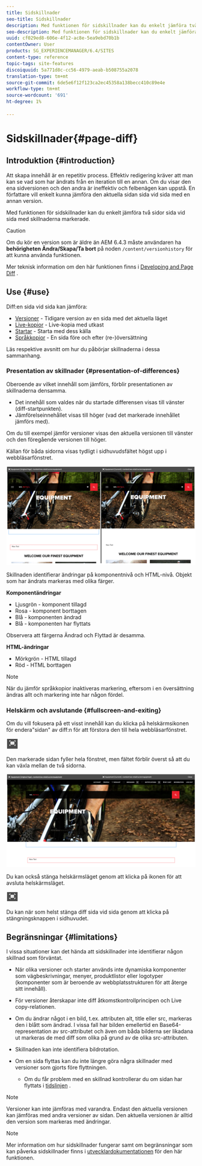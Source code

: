 ```yaml
---
title: Sidskillnader
seo-title: Sidskillnader
description: Med funktionen för sidskillnader kan du enkelt jämföra två sidor sida vid sida med skillnaderna markerade.
seo-description: Med funktionen för sidskillnader kan du enkelt jämföra två sidor sida vid sida med skillnaderna markerade.
uuid: cf029ed8-606e-4f12-ac8e-5ea9ebd70b1b
contentOwner: User
products: SG_EXPERIENCEMANAGER/6.4/SITES
content-type: reference
topic-tags: site-features
discoiquuid: 5a771d8c-cc56-4979-aeab-b508755a2078
translation-type: tm+mt
source-git-commit: 6de5e6f12f123ca2ec45358a138becc410c89e4e
workflow-type: tm+mt
source-wordcount: '691'
ht-degree: 1%

---
```



# Sidskillnader{#page-diff}

## Introduktion {#introduction}

Att skapa innehåll är en repetitiv process. Effektiv redigering kräver att man kan se vad som har ändrats från en iteration till en annan. Om du visar den ena sidversionen och den andra är ineffektiv och felbenägen kan uppstå. En författare vill enkelt kunna jämföra den aktuella sidan sida vid sida med en annan version.

Med funktionen för sidskillnader kan du enkelt jämföra två sidor sida vid sida med skillnaderna markerade.

>[!CAUTION]
>
>Om du kör en version som är äldre än AEM 6.4.3 måste användaren ha **behörigheten Ändra/Skapa/Ta bort** på noden `/content/versionhistory` för att kunna använda funktionen.
>
>Mer teknisk information om den här funktionen finns i [Developing and Page Diff](/help/sites-developing/pagediff.md#operation-details) .

## Use {#use}

Diff:en sida vid sida kan jämföra:

* [Versioner](/help/sites-authoring/working-with-page-versions.md#comparing-a-version-with-current-page) - Tidigare version av en sida med det aktuella läget
* [Live-kopior](/help/sites-administering/msm-livecopy.md#comparing-a-live-copy-page-with-a-blueprint-page) - Live-kopia med utkast
* [Startar](/help/sites-authoring/launches-editing.md#comparing-a-launch-page-to-its-source-page) - Starta med dess källa
* [Språkkopior](/help/sites-administering/tc-manage.md#comparing-language-copies) - En sida före och efter (re-)översättning

Läs respektive avsnitt om hur du påbörjar skillnaderna i dessa sammanhang.

### Presentation av skillnader {#presentation-of-differences}

Oberoende av vilket innehåll som jämförs, förblir presentationen av skillnaderna densamma.

* Det innehåll som valdes när du startade differensen visas till vänster (diff-startpunkten).
* Jämförelseinnehållet visas till höger (vad det markerade innehållet jämförs med).

Om du till exempel jämför versioner visas den aktuella versionen till vänster och den föregående versionen till höger.

Källan för båda sidorna visas tydligt i sidhuvudsfältet högst upp i webbläsarfönstret.

![chlimage_1-355](assets/chlimage_1-355.png)

Skillnaden identifierar ändringar på komponentnivå och HTML-nivå. Objekt som har ändrats markeras med olika färger.

**Komponentändringar**

* Ljusgrön - komponent tillagd
* Rosa - komponent borttagen
* Blå - komponenten ändrad
* Blå - komponenten har flyttats

Observera att färgerna Ändrad och Flyttad är desamma.

**HTML-ändringar**

* Mörkgrön - HTML tillagd
* Röd - HTML borttagen

>[!NOTE]
>
>När du jämför språkkopior inaktiveras markering, eftersom i en översättning ändras allt och markering inte har någon fördel.

### Helskärm och avslutande {#fullscreen-and-exiting}

Om du vill fokusera på ett visst innehåll kan du klicka på helskärmsikonen för endera&quot;sidan&quot; av diff:n för att förstora den till hela webbläsarfönstret.

![](do-not-localize/chlimage_1-24.png)

Den markerade sidan fyller hela fönstret, men fältet förblir överst så att du kan växla mellan de två sidorna.

![chlimage_1-356](assets/chlimage_1-356.png)

Du kan också stänga helskärmsläget genom att klicka på ikonen för att avsluta helskärmsläget.

![](do-not-localize/chlimage_1-25.png)

Du kan när som helst stänga diff sida vid sida genom att klicka på stängningsknappen i sidhuvudet.

## Begränsningar {#limitations}

I vissa situationer kan det hända att sidskillnader inte identifierar någon skillnad som förväntat.

* När olika versioner och starter används inte dynamiska komponenter som vägbeskrivningar, menyer, produktlistor eller logotyper (komponenter som är beroende av webbplatsstrukturen för att återge sitt innehåll).
* För versioner återskapar inte diff åtkomstkontrollprincipen och Live copy-relationen.
* Om du ändrar något i en bild, t.ex. attributen alt, title eller src, markeras den i blått som ändrad. I vissa fall har bilden emellertid en Base64-representation av src-attributet och även om båda bilderna ser likadana ut markeras de med diff som olika på grund av de olika src-attributen.
* Skillnaden kan inte identifiera bildrotation.
* Om en sida flyttas kan du inte längre göra några skillnader med versioner som gjorts före flyttningen.

   * Om du får problem med en skillnad kontrollerar du om sidan har flyttats i [tidslinjen](/help/sites-authoring/basic-handling.md#timeline) .

>[!NOTE]
>
>Versioner kan inte jämföras med varandra. Endast den aktuella versionen kan jämföras med andra versioner av sidan. Den aktuella versionen är alltid den version som markeras med ändringar.

>[!NOTE]
>
>Mer information om hur sidskillnader fungerar samt om begränsningar som kan påverka sidskillnader finns i [utvecklardokumentationen](/help/sites-developing/pagediff.md) för den här funktionen.


